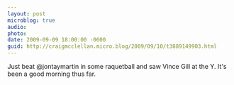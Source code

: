 ```yaml
---
layout: post
microblog: true
audio: 
photo: 
date: 2009-09-09 18:00:00 -0600
guid: http://craigmcclellan.micro.blog/2009/09/10/t3889149903.html
---
```

Just beat @jontaymartin in some raquetball and saw Vince Gill at the Y.  It's been a good morning thus far.
